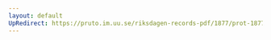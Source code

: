 ```yaml
---
layout: default
UpRedirect: https://pruto.im.uu.se/riksdagen-records-pdf/1877/prot-1877--ak--031/prot-1877--ak--031_041.pdf
---
```

